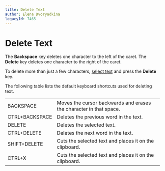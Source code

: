 ```yaml
---
title: Delete Text
author: Elena Dvoryadkina
legacyId: 7465
---
```

# Delete Text
The **Backspace** key deletes one character to the left of the caret. The **Delete** key deletes one character to the right of the caret.

To delete more than just a few characters, [select text](select-text.md) and press the **Delete** key.

The following table lists the default keyboard shortcuts used for deleting text.

|  |  |
|---|---|
| BACKSPACE | Moves the cursor backwards and erases the character in that space. |
| CTRL+BACKSPACE | Deletes the previous word in the text. |
| DELETE | Deletes the selected text. |
| CTRL+DELETE | Deletes the next word in the text. |
| SHIFT+DELETE | Cuts the selected text and places it on the clipboard. |
| CTRL+X | Cuts the selected text and places it on the clipboard. |